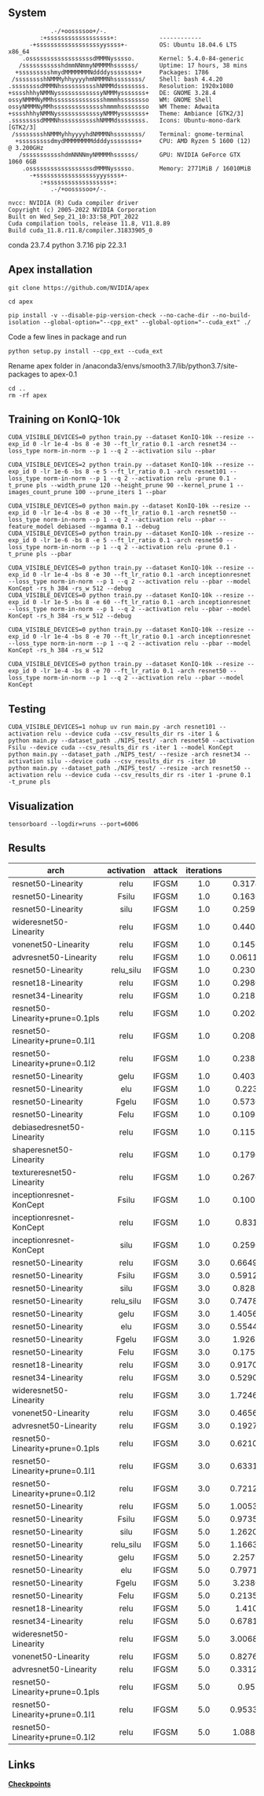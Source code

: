 ## System
```
            .-/+oossssoo+/-.               
         :+ssssssssssssssssss+:            ------------ 
      -+ssssssssssssssssssyyssss+-         OS: Ubuntu 18.04.6 LTS x86_64 
    .ossssssssssssssssssdMMMNysssso.       Kernel: 5.4.0-84-generic 
   /ssssssssssshdmmNNmmyNMMMMhssssss/      Uptime: 17 hours, 38 mins 
  +ssssssssshmydMMMMMMMNddddyssssssss+     Packages: 1786 
 /sssssssshNMMMyhhyyyyhmNMMMNhssssssss/    Shell: bash 4.4.20 
.ssssssssdMMMNhsssssssssshNMMMdssssssss.   Resolution: 1920x1080 
+sssshhhyNMMNyssssssssssssyNMMMysssssss+   DE: GNOME 3.28.4 
ossyNMMMNyMMhsssssssssssssshmmmhssssssso   WM: GNOME Shell 
ossyNMMMNyMMhsssssssssssssshmmmhssssssso   WM Theme: Adwaita 
+sssshhhyNMMNyssssssssssssyNMMMysssssss+   Theme: Ambiance [GTK2/3] 
.ssssssssdMMMNhsssssssssshNMMMdssssssss.   Icons: Ubuntu-mono-dark [GTK2/3] 
 /sssssssshNMMMyhhyyyyhdNMMMNhssssssss/    Terminal: gnome-terminal 
  +sssssssssdmydMMMMMMMMddddyssssssss+     CPU: AMD Ryzen 5 1600 (12) @ 3.200GHz 
   /ssssssssssshdmNNNNmyNMMMMhssssss/      GPU: NVIDIA GeForce GTX 1060 6GB 
    .ossssssssssssssssssdMMMNysssso.       Memory: 2771MiB / 16010MiB 
      -+sssssssssssssssssyyyssss+- 
         :+ssssssssssssssssss+:                                   
            .-/+oossssoo+/-. 
```
```
nvcc: NVIDIA (R) Cuda compiler driver
Copyright (c) 2005-2022 NVIDIA Corporation
Built on Wed_Sep_21_10:33:58_PDT_2022
Cuda compilation tools, release 11.8, V11.8.89
Build cuda_11.8.r11.8/compiler.31833905_0
```

conda 23.7.4
python 3.7.16
pip 22.3.1

## Apex installation
```
git clone https://github.com/NVIDIA/apex
```
```
cd apex
```
```
pip install -v --disable-pip-version-check --no-cache-dir --no-build-isolation --global-option="--cpp_ext" --global-option="--cuda_ext" ./
```
Code a few lines in package and run
```
python setup.py install --cpp_ext --cuda_ext
```
Rename apex folder in /anaconda3/envs/smooth3.7/lib/python3.7/site-packages to apex-0.1
```
cd ..
rm -rf apex
```

## Training on KonIQ-10k
```
CUDA_VISIBLE_DEVICES=0 python train.py --dataset KonIQ-10k --resize --exp_id 0 -lr 1e-4 -bs 8 -e 30 --ft_lr_ratio 0.1 -arch resnet34 --loss_type norm-in-norm --p 1 --q 2 --activation silu --pbar

CUDA_VISIBLE_DEVICES=2 python train.py --dataset KonIQ-10k --resize --exp_id 0 -lr 1e-6 -bs 8 -e 5 --ft_lr_ratio 0.1 -arch resnet101 --loss_type norm-in-norm --p 1 --q 2 --activation relu -prune 0.1 -t_prune pls --width_prune 120 --height_prune 90 --kernel_prune 1 --images_count_prune 100 --prune_iters 1 --pbar 

CUDA_VISIBLE_DEVICES=0 python main.py --dataset KonIQ-10k --resize --exp_id 0 -lr 1e-4 -bs 8 -e 30 --ft_lr_ratio 0.1 -arch resnet50 --loss_type norm-in-norm --p 1 --q 2 --activation relu --pbar --feature_model debiased --mgamma 0.1 --debug
CUDA_VISIBLE_DEVICES=0 python train.py --dataset KonIQ-10k --resize --exp_id 0 -lr 1e-6 -bs 8 -e 5 --ft_lr_ratio 0.1 -arch resnet50 --loss_type norm-in-norm --p 1 --q 2 --activation relu -prune 0.1 -t_prune pls --pbar

CUDA_VISIBLE_DEVICES=0 python train.py --dataset KonIQ-10k --resize --exp_id 0 -lr 1e-4 -bs 8 -e 30 --ft_lr_ratio 0.1 -arch inceptionresnet --loss_type norm-in-norm --p 1 --q 2 --activation relu --pbar --model KonCept -rs_h 384 -rs_w 512 --debug
CUDA_VISIBLE_DEVICES=0 python train.py --dataset KonIQ-10k --resize --exp_id 0 -lr 1e-5 -bs 8 -e 60 --ft_lr_ratio 0.1 -arch inceptionresnet --loss_type norm-in-norm --p 1 --q 2 --activation relu --pbar --model KonCept -rs_h 384 -rs_w 512 --debug

CUDA_VISIBLE_DEVICES=0 python train.py --dataset KonIQ-10k --resize --exp_id 0 -lr 1e-4 -bs 8 -e 70 --ft_lr_ratio 0.1 -arch inceptionresnet --loss_type norm-in-norm --p 1 --q 2 --activation relu --pbar --model KonCept -rs_h 384 -rs_w 512

CUDA_VISIBLE_DEVICES=0 python train.py --dataset KonIQ-10k --resize --exp_id 0 -lr 1e-4 -bs 8 -e 70 --ft_lr_ratio 0.1 -arch resnet50 --loss_type norm-in-norm --p 1 --q 2 --activation relu --pbar --model KonCept
```
## Testing
```
CUDA_VISIBLE_DEVICES=1 nohup uv run main.py -arch resnet101 --activation relu --device cuda --csv_results_dir rs -iter 1 &
python main.py --dataset_path ./NIPS_test/ -arch resnet50 --activation Fsilu --device cuda --csv_results_dir rs -iter 1 --model KonCept
python main.py --dataset_path ./NIPS_test/ --resize -arch resnet34 --activation silu --device cuda --csv_results_dir rs -iter 10
python main.py --dataset_path ./NIPS_test/ --resize -arch resnet50 --activation relu --device cuda --csv_results_dir rs -iter 1 -prune 0.1 -t_prune pls
```

## Visualization
```
tensorboard --logdir=runs --port=6006
```
## Results									
|arch|activation|attack|iterations|eps 2|eps 4|eps 6|eps 8|eps 10|SROCC|
|----|:--------:|:----:|:--------:|:---:|:---:|:---:|:---:|:----:|:----:|
|resnet50-Linearity|relu|IFGSM|1.0|0.317411637289097|0.271145925804271|0.203409666328665|0.135890861648704|0.0711905868014346|0.907342712845833|
|resnet50-Linearity|Fsilu|IFGSM|1.0|0.163610402542496|0.229744249788945|0.260979490454468|0.272827489772825|0.273075761617867|0.805964034119172|
|resnet50-Linearity|silu|IFGSM|1.0|0.259757468717855|0.23818706373003|0.190764396984096|0.139550987124785|0.0886347675207367|0.897967910330036|
|wideresnet50-Linearity|relu|IFGSM|1.0|0.440476591477283|0.384431273431617|0.301024952409307|0.224072102553711|0.155612114483452|0.914137004748674|
|vonenet50-Linearity|relu|IFGSM|1.0|0.145615089197789|0.205410044566726|0.232540992669077|0.242709561170841|0.24332868292649|0.858145411487797|
|advresnet50-Linearity|relu|IFGSM|1.0|0.0611025438093723|0.0946663652016859|0.11539471999587|0.129646397657898|0.139469237948142|0.854452963192787|
|resnet50-Linearity|relu_silu|IFGSM|1.0|0.230368264512998|0.216448610724966|0.184115635267945|0.148635853859261|0.111172278951117|0.907032739330434|
|resnet18-Linearity|relu|IFGSM|1.0|0.298096763164257|0.293965902695312|0.26022545658979|0.22359577736597|0.189172568807873|0.895401377115908|
|resnet34-Linearity|relu|IFGSM|1.0|0.218251315115138|0.21347787263771|0.188101582467376|0.156821526633806|0.123871338665881|0.90180907612445|
|resnet50-Linearity+prune=0.1pls|relu|IFGSM|1.0|0.202443460903232|0.167075693101577|0.118835222943282|0.073644110824028|0.0323004043994797|0.90534272521054|
|resnet50-Linearity+prune=0.1l1|relu|IFGSM|1.0|0.208643864374943|0.178530992987175|0.134158508733606|0.0910499020984101|0.0505680989874457|0.906934696593827|
|resnet50-Linearity+prune=0.1l2|relu|IFGSM|1.0|0.238957705320767|0.188690965305981|0.127481952603284|0.0701611496486072|0.0171878938957012|0.907126080398333|
|resnet50-Linearity|gelu|IFGSM|1.0|0.403301606201018|0.393757472064734|0.344268353823393|0.288486292875002|0.231876088272428|0.905414880534313|
|resnet50-Linearity|elu|IFGSM|1.0|0.22330776541684|0.201555592621671|0.16927916985953|0.135975865788519|0.10115349592574|0.908696613023034|
|resnet50-Linearity|Fgelu|IFGSM|1.0|0.573644929308788|0.790752127526658|0.875399428139593|0.901769387388634|0.891817010123757|0.830302889183858|
|resnet50-Linearity|Felu|IFGSM|1.0|0.109893066494807|0.112317684632482|0.109976290284704|0.108697793749888|0.107717667291837|0.836819747430995|
|debiasedresnet50-Linearity|relu|IFGSM|1.0|0.115846801627178|0.104204860041715|0.0897594529607334|0.0766619504281097|0.0648316974973126|0.900750465090084|
|shaperesnet50-Linearity|relu|IFGSM|1.0|0.179624649010126|0.171043458136231|0.149689439459143|0.127254819449897|0.105996555911404|0.900756089344851|
|textureresnet50-Linearity|relu|IFGSM|1.0|0.267632329718235|0.243983856159449|0.201300531996576|0.158704673919841|0.118445381456513|0.90411785434087|
|inceptionresnet-KonCept|Fsilu|IFGSM|1.0|0.100106660520033|0.103463330162708|0.0906105439583131|0.0798407800597584|0.0714483065289855|0.784502508918709|
|inceptionresnet-KonCept|relu|IFGSM|1.0|0.83149735842992|1.252678077|1.520598964|1.698436824|1.81926388|0.845597697212582|
|inceptionresnet-KonCept|silu|IFGSM|1.0|0.259084220259577|0.290124690175235|0.294807609890422|0.289799871938365|0.280418428622285|0.821794397480203|
| resnet50-Linearity              | relu      | IFGSM | 3.0 | 0.6649667797270242 | 0.6967321103036666 | 0.6320361080639375 | 0.5166999602273984 | 0.4095541556005846 | 0.9073427128458336 |
| resnet50-Linearity              | Fsilu     | IFGSM | 3.0 | 0.5912780611235123 | 0.8819720154159822 | 0.980485200048574  | 0.9683424939171296 | 0.9072291577510978 | 0.8059640341191723 |
| resnet50-Linearity              | silu      | IFGSM | 3.0 | 0.828807415018611  | 0.8943692225779339 | 0.8210258951154655 | 0.678200200197768  | 0.5449194495767545 | 0.8979679103300369 |
| resnet50-Linearity              | relu_silu | IFGSM | 3.0 | 0.7478465998922245 | 0.8339154854261513 | 0.7883818322018485 | 0.6711943889297809 | 0.5616276588997859 | 0.907032739330434  |
| resnet50-Linearity              | gelu      | IFGSM | 3.0 | 1.4056323819583914 | 1.626507501915638  | 1.5725895870560087 | 1.3711415994381375 | 1.1765436318171336 | 0.9054148805343132 |
| resnet50-Linearity              | elu       | IFGSM | 3.0 | 0.5544974845882255 | 0.5900700029172438 | 0.5582459215301648 | 0.4907852762536095 | 0.4259316112561266 | 0.908696613023034  |
| resnet50-Linearity              | Fgelu     | IFGSM | 3.0 | 1.926825130308132  | 2.790681870120941  | 3.1143008345592045 | 3.1021207142401925 | 2.987046477722373  | 0.830302889183858  |
| resnet50-Linearity              | Felu      | IFGSM | 3.0 | 0.175962689025801  | 0.1962690344484608 | 0.1955063935417814 | 0.1827940953101318 | 0.1672623780669155 | 0.8368197474309959 |
| resnet18-Linearity              | relu      | IFGSM | 3.0 | 0.9170081924388372 | 1.02636703288776   | 0.9823502269983664 | 0.8516014873858639 | 0.7377980873815202 | 0.8954013771159083 |
| resnet34-Linearity              | relu      | IFGSM | 3.0 | 0.5290196299308674 | 0.5552012115185135 | 0.5176550171329987 | 0.4435483856859614 | 0.3851533567452144 | 0.90180907612445   |
| wideresnet50-Linearity          | relu      | IFGSM | 3.0 | 1.7246825454310255 | 1.9094647570310768 | 1.7740503391457614 | 1.4765582071640797 | 1.2080881814627231 | 0.9141370047486748 |
| vonenet50-Linearity             | relu      | IFGSM | 3.0 | 0.4656457428133916 | 0.7665104787837267 | 0.8910454450245313 | 0.87722616118778   | 0.8300798578285498 | 0.8581454114877978 |
| advresnet50-Linearity           | relu      | IFGSM | 3.0 | 0.1927677126652597 | 0.3282881149418939 | 0.3980263765727761 | 0.4167393409884909 | 0.422672057595345  | 0.8544529631927879 |
| resnet50-Linearity+prune=0.1pls | relu      | IFGSM | 3.0 | 0.6210778811788464 | 0.6456736809064555 | 0.578595500348605  | 0.4674537782565922 | 0.3658327067443307 | 0.9053427252105404 |
| resnet50-Linearity+prune=0.1l1  | relu      | IFGSM | 3.0 | 0.6331776600799419 | 0.666414489476717  | 0.6054548593599082 | 0.4976433184612517 | 0.3985155389946695 | 0.9069346965938276 |
| resnet50-Linearity+prune=0.1l2  | relu      | IFGSM | 3.0 | 0.7212197964143024 | 0.7305801539885233 | 0.6385262614618573 | 0.4968527075836361 | 0.3741981086516324 | 0.9071260803983338 |
| resnet50-Linearity              | relu      | IFGSM | 5.0 | 1.0053892435785676 | 0.98793804287486   | 0.8541665498297351 | 0.6971170122002657 | 0.5720926001873433 | 0.9073427128458336 |
| resnet50-Linearity              | Fsilu     | IFGSM | 5.0 | 0.9735731252191332 | 1.266012472775847  | 1.306039553610815  | 1.22152177366444   | 1.1183714093452255 | 0.8059640341191723 |
| resnet50-Linearity              | silu      | IFGSM | 5.0 | 1.2620217376181209 | 1.258763344522356  | 1.095941759074064  | 0.9035345374535936 | 0.7458757854993034 | 0.8979679103300369 |
| resnet50-Linearity              | relu_silu | IFGSM | 5.0 | 1.1663151230153694 | 1.2010723237751104 | 1.0679330512901315 | 0.9058048733874478 | 0.776571447897455  | 0.907032739330434  |
| resnet50-Linearity              | gelu      | IFGSM | 5.0 | 2.257984659033206  | 2.4060068808484947 | 2.1876310162504304 | 1.8957500469925093 | 1.6451643715978876 | 0.9054148805343132 |
| resnet50-Linearity              | elu       | IFGSM | 5.0 | 0.7971277029859882 | 0.7992598181279064 | 0.7185197586796246 | 0.6233747641216943 | 0.5464095281216899 | 0.908696613023034  |
| resnet50-Linearity              | Fgelu     | IFGSM | 5.0 | 3.238034424304794  | 4.183024389095399  | 4.306458978636125  | 4.161840695309114  | 3.939633664640728  | 0.830302889183858  |
| resnet50-Linearity              | Felu      | IFGSM | 5.0 | 0.2135864248807063 | 0.2167048067758225 | 0.2039627501930991 | 0.1968421658775164 | 0.199498799816399  | 0.8368197474309959 |
| resnet18-Linearity              | relu      | IFGSM | 5.0 | 1.41055481110148   | 1.4562407055775517 | 1.3175963493479153 | 1.1420492499439612 | 1.011032570970563  | 0.8954013771159083 |
| resnet34-Linearity              | relu      | IFGSM | 5.0 | 0.6781554567402808 | 0.6618338267832035 | 0.5860717039749742 | 0.5194835152730154 | 0.498278960297437  | 0.90180907612445   |
| wideresnet50-Linearity          | relu      | IFGSM | 5.0 | 3.0068246207751828 | 3.0315249497822423 | 2.61312460619117   | 2.126918605946023  | 1.748785196307662  | 0.9141370047486748 |
| vonenet50-Linearity             | relu      | IFGSM | 5.0 | 0.8276130829419004 | 1.2044855759505062 | 1.2956092501193004 | 1.2547122078808457 | 1.1889550794455952 | 0.8581454114877978 |
| advresnet50-Linearity           | relu      | IFGSM | 5.0 | 0.3312005520691838 | 0.4699363890985004 | 0.5223390852448799 | 0.5383308042763296 | 0.542723036940163  | 0.8544529631927879 |
| resnet50-Linearity+prune=0.1pls | relu      | IFGSM | 5.0 | 0.9535295024497    | 0.9290187233284498 | 0.7888121761926893 | 0.6335459905625421 | 0.5116008141326691 | 0.9053427252105404 |
| resnet50-Linearity+prune=0.1l1  | relu      | IFGSM | 5.0 | 0.9533877773961822 | 0.9408591269483856 | 0.8137451742559885 | 0.6680026885454268 | 0.5533942565707943 | 0.9069346965938276 |
| resnet50-Linearity+prune=0.1l2  | relu      | IFGSM | 5.0 | 1.088904951373256  | 1.0401022438512    | 0.8705946734525232 | 0.6785828887612106 | 0.5360348790029144 | 0.9071260803983338 |





## Links
__[Checkpoints](https://drive.google.com/drive/folders/1K98OLnfLZ7Q0L0kYDiuBisiMnctvYeg1?usp=sharing)__
